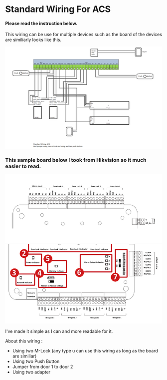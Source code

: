 # Standard Wiring For ACS

#### Please read the instruction below.

This wiring can be use for multiple devices such as the board of the devices are similiarly looks like this.

![Wiring ACS](wr2.png)

### **This sample board below I took from Hikvision so it much easier to read.**
![hikvision wiring](default-door.png)
![hikvision wiring door](default-terminal.png)

I've made it simple as I can and more readable for it.

About this wiring :

* Using two M-Lock (any type u can use this wiring as long as the board are similiar)
* Using two Push Button
* Jumper from door 1 to door 2
* Using two adapter
